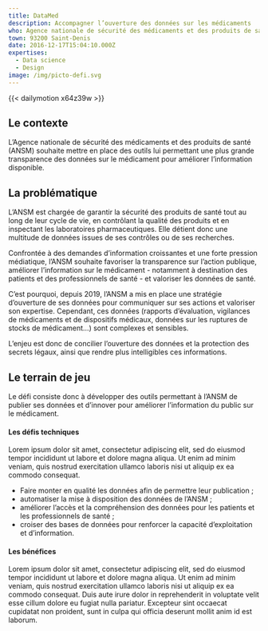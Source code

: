 ```yaml
---
title: DataMed
description: Accompagner l’ouverture des données sur les médicaments
who: Agence nationale de sécurité des médicaments et des produits de santé
town: 93200 Saint-Denis
date: 2016-12-17T15:04:10.000Z
expertises:
  - Data science
  - Design
image: /img/picto-defi.svg
---
```

{{< dailymotion x64z39w >}}

## Le contexte

L’Agence nationale de sécurité des médicaments et des produits de santé (ANSM) souhaite mettre en place des outils lui permettant une plus grande transparence des données sur le médicament pour améliorer l’information disponible.

## La problématique

L’ANSM est chargée de garantir la sécurité des produits de santé tout au long de leur cycle de vie, en contrôlant la qualité des produits et en inspectant les laboratoires pharmaceutiques. Elle détient donc une multitude de données issues de ses contrôles ou de ses recherches.

Confrontée à des demandes d’information croissantes et une forte pression médiatique, l’ANSM souhaite favoriser la transparence sur l’action publique, améliorer l’information sur le médicament - notamment à destination des patients et des professionnels de santé - et valoriser les données de santé.

C’est pourquoi, depuis 2019, l’ANSM a mis en place une stratégie d’ouverture de ses données pour communiquer sur ses actions et valoriser son expertise. Cependant, ces données (rapports d’évaluation, vigilances de médicaments et de dispositifs médicaux, données sur les ruptures de stocks de médicament…) sont complexes et sensibles.

L’enjeu est donc de concilier l’ouverture des données et la protection des secrets légaux, ainsi que rendre plus intelligibles ces informations.

## Le terrain de jeu

Le défi consiste donc à développer des outils permettant à l’ANSM de publier ses données et d’innover pour améliorer l’information du public sur le médicament.

#### Les défis techniques

Lorem ipsum dolor sit amet, consectetur adipiscing elit, sed do eiusmod tempor incididunt ut labore et dolore magna aliqua. Ut enim ad minim veniam, quis nostrud exercitation ullamco laboris nisi ut aliquip ex ea commodo consequat. 

* Faire monter en qualité les données afin de permettre leur publication ;
* automatiser la mise à disposition des données de l’ANSM ;
* améliorer l’accès et la compréhension des données pour les patients et les professionnels de santé ;
* croiser des bases de données pour renforcer la capacité d’exploitation et d’information.

#### Les bénéfices

Lorem ipsum dolor sit amet, consectetur adipiscing elit, sed do eiusmod tempor incididunt ut labore et dolore magna aliqua. Ut enim ad minim veniam, quis nostrud exercitation ullamco laboris nisi ut aliquip ex ea commodo consequat. Duis aute irure dolor in reprehenderit in voluptate velit esse cillum dolore eu fugiat nulla pariatur. Excepteur sint occaecat cupidatat non proident, sunt in culpa qui officia deserunt mollit anim id est laborum.
